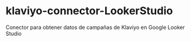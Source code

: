 # klaviyo-connector-LookerStudio
Conector para obtener datos de campañas de Klaviyo en Google Looker Studio
